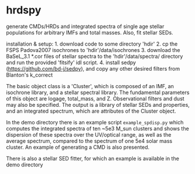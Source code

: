 hrdspy
======

generate CMDs/HRDs and integrated spectra of single age stellar populations for arbitrary IMFs and total masses.  Also, fit stellar SEDs.

installation & setup:
	1. download code to some directory 'hdir' 
	2. cp the FSPS Padova2007 isochrones to 'hdir'/data/isochrones 
	3. download the BaSeL_3.1 *.cor files of stellar spectra to the 'hdir'/data/spectra/ directory and run the provided 'fitsify'  idl script.
	4. install sedpy (https://github.com/bd-j/sedpy), and copy any other desired filters from Blanton's k_correct

The basic object class is a 'Cluster', which is composed of an IMF, an isochrone library, and a stellar spectral library.  The fundamental parameters of this object are logage, total_mass, and Z.  Observational filters and dust may also be specified. The output is a library of stellar SEDs and properties, and an integrated spectrum, which are attributes of the Cluster object.

In the demo directory there is an example script `example_spdisp.py` which computes the integrated spectra of ten ~5e3 M_sun clusters and shows the dispersion of these spectra over the UV/optical range, as well as the average spectrum, compared to the spectrum of one 5e4 solar mass cluster.  An example of generating a CMD is also presented.

There is also a stellar SED fitter, for which an example is available in the demo directory

